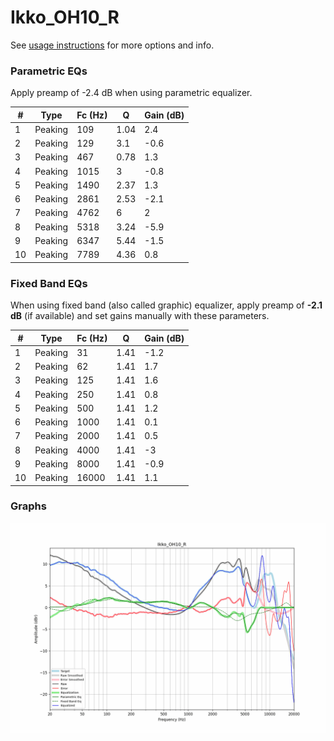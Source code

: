 # Ikko_OH10_R
See [usage instructions](https://github.com/jaakkopasanen/AutoEq#usage) for more options and info.

### Parametric EQs
Apply preamp of -2.4 dB when using parametric equalizer.

|   # | Type    |   Fc (Hz) |    Q |   Gain (dB) |
|-----|---------|-----------|------|-------------|
|   1 | Peaking |       109 | 1.04 |         2.4 |
|   2 | Peaking |       129 | 3.1  |        -0.6 |
|   3 | Peaking |       467 | 0.78 |         1.3 |
|   4 | Peaking |      1015 | 3    |        -0.8 |
|   5 | Peaking |      1490 | 2.37 |         1.3 |
|   6 | Peaking |      2861 | 2.53 |        -2.1 |
|   7 | Peaking |      4762 | 6    |         2   |
|   8 | Peaking |      5318 | 3.24 |        -5.9 |
|   9 | Peaking |      6347 | 5.44 |        -1.5 |
|  10 | Peaking |      7789 | 4.36 |         0.8 |

### Fixed Band EQs
When using fixed band (also called graphic) equalizer, apply preamp of **-2.1 dB** (if available) and set gains manually with these parameters.

|   # | Type    |   Fc (Hz) |    Q |   Gain (dB) |
|-----|---------|-----------|------|-------------|
|   1 | Peaking |        31 | 1.41 |        -1.2 |
|   2 | Peaking |        62 | 1.41 |         1.7 |
|   3 | Peaking |       125 | 1.41 |         1.6 |
|   4 | Peaking |       250 | 1.41 |         0.8 |
|   5 | Peaking |       500 | 1.41 |         1.2 |
|   6 | Peaking |      1000 | 1.41 |         0.1 |
|   7 | Peaking |      2000 | 1.41 |         0.5 |
|   8 | Peaking |      4000 | 1.41 |        -3   |
|   9 | Peaking |      8000 | 1.41 |        -0.9 |
|  10 | Peaking |     16000 | 1.41 |         1.1 |

### Graphs
![](./Ikko_OH10_R.png)
